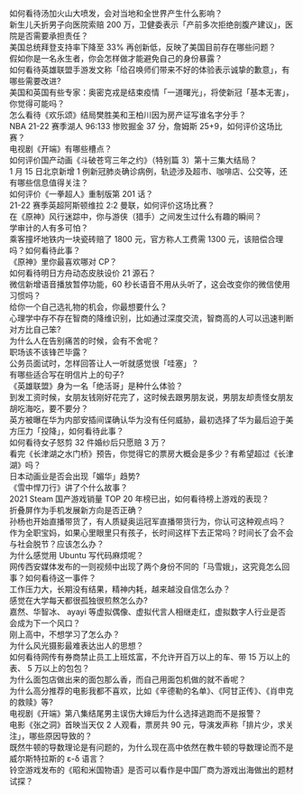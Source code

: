 如何看待汤加火山大喷发，会对当地和全世界产生什么影响？  
新生儿夭折男子向医院索赔 200 万，卫健委表示「产前多次拒绝剖腹产建议」，医院是否需要承担责任？  
美国总统拜登支持率下降至 33% 再创新低，反映了美国目前存在哪些问题？  
假如你是一名永生者，你会怎样做才能避免自己的身份暴露？  
如何看待英雄联盟手游发文称「给召唤师们带来不好的体验表示诚挚的歉意」，有哪些需要改进?  
美国和英国有些专家：奥密克戎是结束疫情「一道曙光」，将使新冠「基本无害」，你觉得可能吗？  
怎么看待《欢乐颂》结局樊胜美和王柏川因为房产证写谁名字分手？  
NBA 21-22 赛季湖人 96:133 惨败掘金 37 分，詹姆斯 25+9，如何评价这场比赛？  
电视剧《开端》有哪些槽点？  
如何评价国产动画《斗破苍穹三年之约》（特别篇 3）第十三集大结局？  
1 月 15 日北京新增 1 例新冠肺炎确诊病例，轨迹涉及超市、咖啡店、公交等，还有哪些信息值得关注？  
如何评价《一拳超人》重制版第 201 话？  
21-22 赛季英超阿斯顿维拉 2:2 曼联，如何评价这场比赛？  
在《原神》风行迷踪中，你与游侠（猎手）之间发生过什么有趣的瞬间？  
学审计的人有多可怕？  
乘客撞坏地铁内一块瓷砖赔了 1800 元，官方称人工费需 1300 元，该赔偿合理吗？如何看待此事？  
《原神》里你最喜欢哪对 CP？  
如何看待明日方舟动态皮肤设价 21 源石？  
微信新增语音播放暂停功能，60 秒长语音不用从头听了，这会改变你的微信使用习惯吗？  
给你一个自己选礼物的机会，你最想要什么？  
心理学中存不存在智商的降维识别，比如通过深度交流，智商高的人可以迅速判断对方比自己笨?  
为什么人在告别痛苦的时候，会有不舍呢？  
职场该不该锋芒毕露？  
公务员面试时，怎样回答让人一听就感觉很「哇塞」？  
有哪些适合写在明信片上的句子?  
《英雄联盟》身为一名「绝活哥」是种什么体验？  
到发工资时候，女朋友钱刚好花完了，这时候去跟男朋友说，男朋友却责怪女朋友胡吃海吃，要不要分？  
英方被曝在华为内部安插间谍确认华为没有任何威胁，最初选择了华为最后迫于美方压力「投降」，如何看待此事？  
如何看待女子怒剪 32 件婚纱后只愿赔 3 万？  
看完《长津湖之水门桥》预告，你觉得它的票房大概会是多少？有希望超过《长津湖》吗？  
日本动画业是否会出现「媚华」趋势?  
《雪中悍刀行》讲了个什么故事？  
2021 Steam 国产游戏销量 TOP 20 年榜已出，如何看待榜上游戏的表现？  
折叠屏作为手机发展新方向是否正确？  
孙杨也开始直播带货了，有人质疑奥运冠军直播带货行为，你认可这种观点吗？  
作为全职宝妈，如果心里眼里只有孩子，长时间这样下去正常吗？时间长了会不会与社会脱节？应该怎么办？  
为什么感觉用 Ubuntu 写代码麻烦呢？  
网传西安媒体发布的一则视频中出现了两个身份不同的「马雪娥」，这究竟怎么回事？如何看待这一事件？  
工作压力大，长期没有结果，精神内耗，越来越没自信怎么办？  
感觉在大学每天都很孤独很煎熬怎么办?  
嘉然、华智冰、 ayayi 等虚拟偶像、虚拟代言人相继走红，虚拟数字人行业是否会成为下一个风口？  
刚上高中，不想学习了怎么办？  
为什么风光摄影最难表达出人的思想？  
如何看待网传有券商禁止员工上班炫富，不允许开百万以上的车、带 15 万以上的表、 5 万以上的包包？  
为什么面包店做出来的面包那么香，而自己用面包机做的就不香呢？  
为什么高分推荐的电影我都不喜欢，比如《辛德勒的名单》、《阿甘正传》、《肖申克的救赎》等?  
电视剧《开端》第八集结尾男主误伤大婶后为什么选择逃跑而不是报警？  
电影《张之洞》首映当天仅 2 人观看，票房共 90 元，导演发声称「排片少，求关注」，哪些原因导致的？  
既然牛顿的导数理论是有问题的，为什么现在高中依然在教牛顿的导数理论而不是威尔斯特拉斯的 ε-δ 语言？  
铃空游戏发布的《昭和米国物语》是否可以看作是中国厂商为游戏出海做出的题材试探？  
